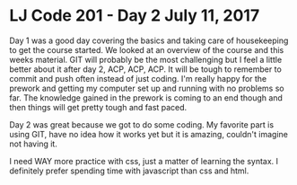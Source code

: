 # LJ Code 201 - Day 2 July 11, 2017

Day 1 was a good day covering the basics and taking care of housekeeping to get the course started. We looked at an overview of the course and this weeks material. GIT will probably be the most challenging but I feel a little better about it after day 2, ACP, ACP, ACP. It will be tough to remember to commit and push often instead of just coding. I'm really happy for the prework and getting my computer set up and running with no problems so far. The knowledge gained in the prework is coming to an end though and then things will get pretty tough and fast paced.

Day 2 was great because we got to do some coding. My favorite part is using GIT, have no idea how it works yet but it is amazing, couldn't imagine not having it.

I need WAY more practice with css, just a matter of learning the syntax. I definitely prefer spending time with javascript than css and html.
